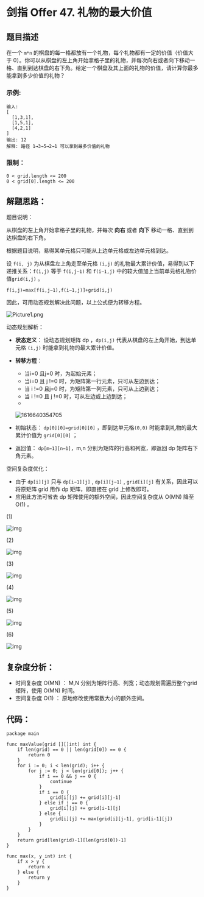 # 剑指 Offer 47. 礼物的最大价值

## 题目描述

在一个 `m*n` 的棋盘的每一格都放有一个礼物，每个礼物都有一定的价值（价值大于 0）。你可以从棋盘的左上角开始拿格子里的礼物，并每次向右或者向下移动一格、直到到达棋盘的右下角。给定一个棋盘及其上面的礼物的价值，请计算你最多能拿到多少价值的礼物？

 

### 示例:

```
输入: 
[
  [1,3,1],
  [1,5,1],
  [4,2,1]
]
输出: 12
解释: 路径 1→3→5→2→1 可以拿到最多价值的礼物
```

### 限制：

```
0 < grid.length <= 200
0 < grid[0].length <= 200
```

## 解题思路：

题目说明：

从棋盘的左上角开始拿格子里的礼物，并每次 **向右** 或者 **向下** 移动一格、直到到达棋盘的右下角。

根据题目说明，易得某单元格只可能从上边单元格或左边单元格到达。

设 `f(i, j)` 为从棋盘左上角走至单元格 `(i,j)` 的礼物最大累计价值，易得到以下递推关系：`f(i,j)` 等于 `f(i,j−1)` 和 `f(i−1,j)` 中的较大值加上当前单元格礼物价值`grid(i,j)` 。

`f(i,j)=max[f(i,j−1),f(i−1,j)]+grid(i,j)`

因此，可用动态规划解决此问题，以上公式便为转移方程。

![Picture1.png](D:\www\better_study_for_golang\每日一题\images\73153e75d74b1f48ac47244681caacc8ad20ca2ffd2dee2f70a2768dee09d073-Picture1.png)

动态规划解析：

- **状态定义**： 设动态规划矩阵 dp ，`dp(i,j)` 代表从棋盘的左上角开始，到达单元格 `(i,j)` 时能拿到礼物的最大累计价值。

- **转移方程**：

  - 当i=0 且j=0 时，为起始元素；
  - 当i=0 且 j !=0 时，为矩阵第一行元素，只可从左边到达；
  - 当 i !=0 且j=0 时，为矩阵第一列元素，只可从上边到达；
  - 当 i !=0 且 j !=0 时，可从左边或上边到达；
  - 

  ![1616640354705](D:\www\better_study_for_golang\每日一题\images\1616640354705.png)

- 初始状态： `dp[0][0]=grid[0][0]` ，即到达单元格`(0,0)` 时能拿到礼物的最大累计价值为 `grid[0][0]` ；

- 返回值： `dp[m−1][n−1]`，m,n 分别为矩阵的行高和列宽，即返回 dp 矩阵右下角元素。

空间复杂度优化：

- 由于 `dp[i][j]` 只与 `dp[i−1][j]` , `dp[i][j−1]` , `grid[i][j]` 有关系，因此可以将原矩阵 grid 用作 dp 矩阵，即直接在 grid 上修改即可。
- 应用此方法可省去 dp 矩阵使用的额外空间，因此空间复杂度从 O(MN) 降至O(1) 。

(1)

![img](D:\www\better_study_for_golang\每日一题\images\67cf85128a890bac4a7e38062f728ce536ebecd6c3595dd99e94f7f4cb2edd9f-Picture2.png)

(2)

![img](D:\www\better_study_for_golang\每日一题\images\f74a7d8a2b3d6151c3ffad67091ccb6e7360301d7d2e2b4d57c1f8cbdd4d439c-Picture3.png)

(3)

![img](D:\www\better_study_for_golang\每日一题\images\df35c99048191872eabf260600a7f8ca33e11b71374a1245c9924a5012788e7a-Picture5.png)

(4)

![img](D:\www\better_study_for_golang\每日一题\images\68914728aa4e45427315b07f2711970c2917dbac03d78721a4e898ac360b56ca-Picture6.png)

(5)

![img](D:\www\better_study_for_golang\每日一题\images\7d62208403a02b8439fecec0e37b3910e47dfe3a0280af7d9f438e0a992005f3-Picture10.png)

(6)

![img](D:\www\better_study_for_golang\每日一题\images\d7005f30bf7bfc9e41860fa186e8f03c2481256323f3d66bfbf0852f08f5e57b-Picture11.png)

## 复杂度分析：

- 时间复杂度 O(MN) ： M,N 分别为矩阵行高、列宽；动态规划需遍历整个grid 矩阵，使用 O(MN) 时间。
- 空间复杂度 O(1) ： 原地修改使用常数大小的额外空间。



## 代码：

```
package main

func maxValue(grid [][]int) int {
	if len(grid) == 0 || len(grid[0]) == 0 {
		return 0
	}
	for i := 0; i < len(grid); i++ {
		for j := 0; j < len(grid[0]); j++ {
			if i == 0 && j == 0 {
				continue
			}
			if i == 0 {
				grid[i][j] += grid[i][j-1]
			} else if j == 0 {
				grid[i][j] += grid[i-1][j]
			} else {
				grid[i][j] += max(grid[i][j-1], grid[i-1][j])
			}
		}
	}
	return grid[len(grid)-1][len(grid[0])-1]
}

func max(x, y int) int {
	if x > y {
		return x
	} else {
		return y
	}
}

```


